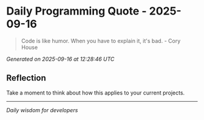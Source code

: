 # Daily Programming Quote - 2025-09-16

> Code is like humor. When you have to explain it, it's bad. - Cory House

*Generated on 2025-09-16 at 12:28:46 UTC*

## Reflection

Take a moment to think about how this applies to your current projects.

---
*Daily wisdom for developers*

